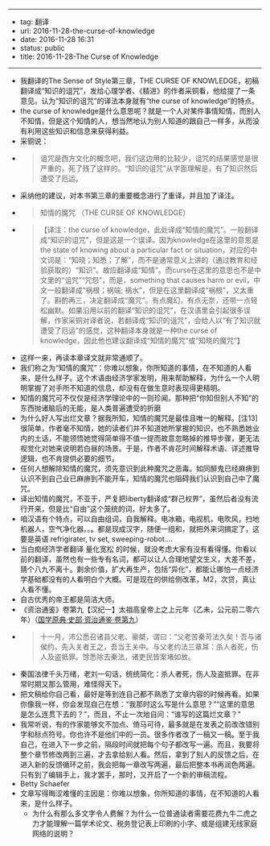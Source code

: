 - --
- tag: 翻译
- url: 2016-11-28-the-curse-of-knowledge
- date: 2016-11-28 16:31
- status: public
- title: 2016-11-28-The Curse of Knowledge
- --
- 我翻译的The Sense of Style第三章，THE CURSE OF KNOWLEDGE，初稿翻译成“知识的诅咒”，发给心理学者、《精进》的作者采铜看，他给提了一条意见。认为“知识的诅咒”的译法本身就有“the curse of knowledge”的特点。
- the curse of knowledge是什么意思呢？就是一个人对某件事情知情，而别人不知情，但是这个知情的人，想当然地认为别人知道的跟自己一样多，从而没有利用这些知识和信息来获得利益。
- 采铜说：
- > 诅咒是西方文化的概念吧，我们这边用的比较少，诅咒的结果感觉是很严重的，死了残了这样的。“知识的诅咒”从字面理解是，有了知识然后遭受了厄运。
- 采纳他的建议，对本书第三章的重要概念进行了重译，并且加了译注。
- > 知情的魔咒 （THE CURSE OF KNOWLEDGE）
- > 【译注：the curse of knowledge，此处译成“知情的魔咒”。一般翻译成“知识的诅咒”，但是这是一个误译。因为knowledge在这里的意思是the state of knowing about a particular fact or situation，对应的中文词是：“知晓；知悉；了解”，而不是通常意义上讲的（通过教育和经验获取的）“知识”。故应翻译成“知情”。而curse在这里的意思也不是中文里的“诅咒”“咒怨”，而是，something that causes harm or evil，中文一般翻译成“祸根；祸端; 祸水”，但是在这里翻译成“祸根”，又太重了。斟酌再三，决定翻译成“魔咒”。有点魔幻，有点无奈，还带一点轻松幽默。如果沿用以前的翻译“知识的诅咒”，在汉语里会引起很多误解，作家采铜对译者说，若翻译成“知识的诅咒”，会给人以“有了知识就遭受了厄运”的感觉，这种翻译本身就是一种the curse of knowledge，因此他也建议翻译成“知情的魔咒”或“知晓的魔咒”】
- 这样一来，再读本章译文就非常通顺了。
- 我们称之为“知情的魔咒”：你难以想象，你所知道的事情，在不知道的人看来，是什么样子。这个术语由经济学家发明，用来帮助解释，为什么一个人明明掌握了对手所不知道的信息，却没有在做生意时表现得更精明。
- 知情的魔咒可不仅仅是经济学理论中的一则珍闻。那种把“你知但别人不知”的东西抛诸脑后的无能，是人类普遍遭受的折磨
- 为什么好人写出烂文章？据我所知，知情的魔咒是最佳且唯一的解释。[注13]很简单，作者毫不知情，她的读者们并不知道她所掌握的知识，也不熟悉她业内的土话，不能领悟她觉得简单得不值一提而故意忽略掉的推导步骤，更无法视觉化对她来说明若白昼的场景。于是，作者不肯花时间解释术语、详述推导逻辑，也不肯提供必要的细节。
- 任何人想解除知情的魔咒，须先意识到此种魔咒之恶毒。如同醉鬼已经麻痹到认识不到自己业已麻痹到不能开车，知情的魔咒也阻碍我们认识到自己中了魔咒。
- 译出知情的魔咒，不亚于，严复把liberty翻译成“群己权界”，虽然后者没有流行开来，但是比“自由”这个笼统的词，好太多了。
- 咱汉语有个特点，可以自由组词，自我解释。电冰箱，电视机，电吹风，扫地机器人，空气净化器。。。都是现成汉字，随便一组和，就把外来词搞定了，这要是英语 refrigirater, tv set, sweeping-robot....
- 当白痴经济学者翻译 量化宽松 的时候，就没考虑大家有没有看得懂。你看以前的翻译，虽然也有一些专有名词，都可以让人合理地望文生义，大差不差，猜个八九不离十。剩余价值，扩大再生产，包括“异化”，都能让哪怕一点经济学基础都没有的人看明白个大概。可是现在的供给侧改革，M2，次贷，真让人看不懂。
- 自古优秀的帝王都是简洁大师。
- 《资治通鉴》卷第九【汉纪一】太祖高皇帝上之上元年（乙未，公元前二零六年）（[国学原典·史部·资治通鉴·卷第九](http://www.guoxue.com/shibu/zztj/content/zztj_009.htm)）
- > 十一月，沛公悉召诸县父老、豪桀，谓曰：“父老苦秦苛法久矣！吾与诸侯约，先入关者王之，吾当王关中。与父老约法三章耳：杀人者死，伤人及盗抵罪。馀悉除去秦法，诸吏民皆案堵如故。
- 秦国法律千头万绪，老刘一句话，统统简化：杀人者死，伤人及盗抵罪。在非常时期又那么管用，难怪得天下。
- 把文稿给你自己看，最好是等到连自己都不熟悉了文章内容的时候再看。如果你像我一样，你会发现自己在想：“我那时这么写是什么意思？”“这里的意思是怎么连贯下去的？”，而且，不止一次地自问：“谁写的这篇烂文章？”
- 我常听说，有的作家能够文不加点、倚马可待，最多就是在发表之前改改错别字和标点符号。你也许不是他们中的一员。很多作者改了一稿又一稿。至于我自己，在进入下一步之前，隔段时间就把每个句子都改写一遍。而且，我要将整个章节修改两到三遍，才去拿给别人看。然后，拿到了别人的反馈之后，在进入新的反馈循环之前，我会把每一章改写两遍，最后把整本书再润色两遍。只有到了编辑手上，我才罢手，那时，又开启了一个新的审稿流程。
- Betty Schaefer
- 文章写得晦涩难懂的主因是：你难以想象，你所知道的事情，在不知道的人看来，是什么样子。
    - 为什么有那么多文字令人费解？为什么一位普通读者需要花费九牛二虎之力才能理解一篇学术论文、税务登记表上印刷的小字、或是组建无线家庭网络的说明？
